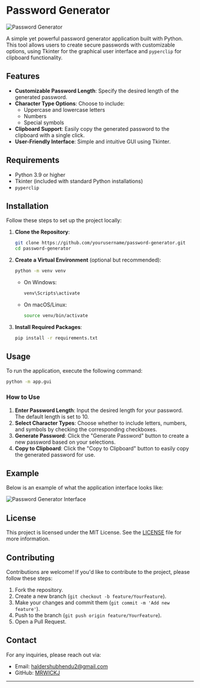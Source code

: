 # Password Generator

![Password Generator](path/to/your/image.png) <!-- Optional: Add an image here -->

A simple yet powerful password generator application built with Python. This tool allows users to create secure passwords with customizable options, using Tkinter for the graphical user interface and `pyperclip` for clipboard functionality.

## Features

- **Customizable Password Length**: Specify the desired length of the generated password.
- **Character Type Options**: Choose to include:
  - Uppercase and lowercase letters
  - Numbers
  - Special symbols
- **Clipboard Support**: Easily copy the generated password to the clipboard with a single click.
- **User-Friendly Interface**: Simple and intuitive GUI using Tkinter.

## Requirements

- Python 3.9 or higher
- Tkinter (included with standard Python installations)
- `pyperclip`

## Installation

Follow these steps to set up the project locally:

1. **Clone the Repository**:
   ```bash
   git clone https://github.com/yourusername/password-generator.git
   cd password-generator
   ```

2. **Create a Virtual Environment** (optional but recommended):
   ```bash
   python -m venv venv
   ```

   - On Windows:
     ```bash
     venv\Scripts\activate
     ```

   - On macOS/Linux:
     ```bash
     source venv/bin/activate
     ```

3. **Install Required Packages**:
   ```bash
   pip install -r requirements.txt
   ```

## Usage

To run the application, execute the following command:

```bash
python -m app.gui
```

### How to Use

1. **Enter Password Length**: Input the desired length for your password. The default length is set to 10.
2. **Select Character Types**: Choose whether to include letters, numbers, and symbols by checking the corresponding checkboxes.
3. **Generate Password**: Click the "Generate Password" button to create a new password based on your selections.
4. **Copy to Clipboard**: Click the "Copy to Clipboard" button to easily copy the generated password for use.

## Example

Below is an example of what the application interface looks like:

![Password Generator Interface](path/to/your/image.png) <!-- Optional: Replace with an actual screenshot of your app -->

## License

This project is licensed under the MIT License. See the [LICENSE](LICENSE) file for more information.

## Contributing

Contributions are welcome! If you'd like to contribute to the project, please follow these steps:

1. Fork the repository.
2. Create a new branch (`git checkout -b feature/YourFeature`).
3. Make your changes and commit them (`git commit -m 'Add new feature'`).
4. Push to the branch (`git push origin feature/YourFeature`).
5. Open a Pull Request.

## Contact

For any inquiries, please reach out via:
- Email: haldershubhendu2@gmail.com
- GitHub: [MRWICKJ](https://github.com/MRWICKJ)

---

